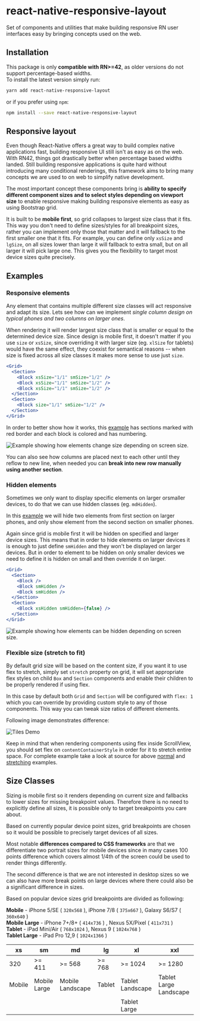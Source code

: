 
# react-native-responsive-layout

Set of components and utilities that make building responsive RN user interfaces easy by bringing concepts used on the web.

## Installation

This package is only **compatible with RN>=42**, as older versions do not support percentage-based widths.  
To install the latest version simply run:

```bash
yarn add react-native-responsive-layout
```
or if you prefer using `npm`:
```bash
npm install --save react-native-responsive-layout
```

## Responsive layout

Even though React-Native offers a great way to build complex native applications fast, building responsive UI still isn't as easy as on the web. With RN42, things got drastically better when percentage based widths landed. Still building responsive applications is quite hard without introducing many conditional renderings, this framework aims to bring many concepts we are used to on web to simplify native development.

The most important concept these components bring is **ability to specify different component sizes and to select styles depending on viewport size** to enable responsive making building responsive elements as easy as using Bootstrap grid.

It is built to be **mobile first**, so grid collapses to largest size class that it fits. This way you don't need to define sizes/styles for all breakpoint sizes, rather you can implement only those that matter and it will fallback to the first smaller one that it fits. For example, you can define only `xsSize` and `lgSize`, on all sizes lower than large it will fallback to extra small, but on all larger it will pick large one. This gives you the flexibility to target most device sizes quite precisely.

## Examples

### Responsive elements

Any element that contains multiple different size classes will act responsive and adapt its size. Lets see how can we implement *single column design on typical phones and two columns on larger ones*. 

When rendering it will render largest size class that is smaller or equal to the determined device size. Since design is mobile first, it doesn't matter if you use `size` or `xsSize`, since overriding it with larger size (eg. `xlSize` for tablets) would have the same effect, they coexist for semantical reasons -- when size is fixed across all size classes it makes more sense to use just `size`.

```jsx
<Grid>
  <Section>
    <Block xsSize="1/1" smSize="1/2" />
    <Block xsSize="1/1" smSize="1/2" />
    <Block xsSize="1/1" smSize="1/2" />
  </Section>
  <Section>
    <Block size="1/1" smSize="1/2" />
  </Section>
</Grid>
```

In order to better show how it works, this [example](examples/1-responsive-elements.js) has sections marked with red border and each block is colored and has numbering.

![Example showing how elements change size depending on screen size.](docs/images/1-responsive-elements.png)

You can also see how columns are placed next to each other until they reflow to new line, when needed you can **break into new row manually using another section**.


### Hidden elements

Sometimes we only want to display specific elements on larger orsmaller devices, to do that we can use hidden classes (eg. `mdHidden`).

In this [example](examples/2-hidden-elements.js) we will hide two elements from first section on larger phones, and only show element from the second section on smaller phones.

Again since grid is mobile first it will be hidden on specified and larger device sizes. This means that in order to hide elements on larger devices it is enough to just define `smHidden` and they won't be displayed on larger devices. But in order to element to be hidden on only smaller devices we need to define it is hidden on small and then override it on larger.

```jsx
<Grid>
  <Section>
    <Block />
    <Block smHidden />
    <Block smHidden />
  </Section>
  <Section>
    <Block xsHidden smHidden={false} />
  </Section>
</Grid>
```
![Example showing how elements can be hidden depending on screen size.](docs/images/2-hidden-elements.png)


### Flexible size (stretch to fit)

By default grid size will be based on the content size, if you want it to use flex to stretch, simply set `stretch` property on grid, it will set appropriate flex styles on child `Box` and `Section` components and enable their children to be properly rendered if using flex.

In this case by default both `Grid` and `Section` will be configured with `flex: 1` which you can override by providing custom style to any of those components. This way you can tweak size ratios of different elements.

Following image demonstrates difference:

![Tiles Demo](docs/images/stretching.png)

Keep in mind that when rendering components using flex inside ScrollView, you should set flex on `contentContainerStyle` in order for it to stretch entire space. For complete example take a look at source for above [normal](examples/stretch-disabled.js) and [stretching](examples/stretch-enabled.js) examples.


## Size Classes

Sizing is mobile first so it renders depending on current size and fallbacks to lower sizes for missing breakpoint values. Therefore there is no need to explicitly define all sizes, it is possible only to target breakpoints you care about.

Based on currently popular device point sizes, grid breakpoints are chosen so it would be possible to precisely target devices of all sizes. 

Most notable **differences compared to CSS frameworks** are that we differentiate two portrait sizes for mobile devices since in many cases 100 points difference which covers almost 1/4th of the screen could be used to render things differently.

The second difference is that we are not interested in desktop sizes so we can also have more break points on large devices where there could also be a significant difference in sizes.

Based on popular device sizes grid breakpoints are divided as following:

 **Mobile** - iPhone 5/SE ( `320x568` ), iPhone 7/8 ( `375x667` ), Galaxy S6/S7 ( `360x640` )  
 **Mobile Large** - iPhone 7+/8+ ( `414x736` ) , Nexus 5X/Pixel ( `411x731` )  
 **Tablet** - iPad Mini/Air ( `768x1024` ), Nexus 9 ( `1024x768` )  
 **Tablet Large** - iPad Pro 12,9 ( `1024x1366` )


| xs     | sm           | md               | lg     | xl               | xxl                    |
|--------|--------------|------------------|--------|------------------|------------------------|
| 320    | >= 411       | >= 568           | >= 768 | >= 1024          | >= 1280                |
| Mobile | Mobile Large | Mobile Landscape | Tablet | Tablet Landscape | Tablet Large Landscape |
|        |              |                  |        | Tablet Large     |                        |

